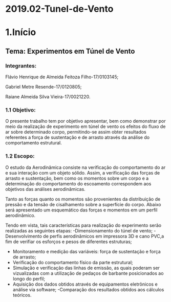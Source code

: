 # 2019.02-Tunel-de-Vento
# 1.Início
## Tema: Experimentos em Túnel de Vento
### Integrantes:
Flávio Henrique de Almeida Feitoza Filho-17/0103145;

Gabriel Metre Resende-17/0120805;

Raiane Almeida Silva Vieira-17/0021220.
### 1.1 Objetivo:
 O presente trabalho tem por objetivo apresentar, bem como demonstrar por meio da realização de experimento em túnel de vento os efeitos do fluxo de ar sobre determinado corpo, permitindo-se assim obter resultados referentes a força de sustentação e de arrasto através da análise do comportamento estrutural. 
### 1.2 Escopo:
O estudo da Aerodinâmica consiste na verificação do comportamento do ar e sua interação com um objeto sólido. Assim, a verificação das forças de arrasto e sustentação, bem como os momentos sobre um corpo e a determinação do comportamento do escoamento correspondem aos objetivos das análises aerodinâmicas.

Tanto as forças quanto os momentos são provenientes da distribuição de pressão e da tensão de cisalhamento sobre a superfície do corpo. Abaixo será apresentado um esquemático das forças e momentos em um perfil aerodinâmico.

Tendo em vista, tais características para realização do experimento serão realizadas as seguintes etapas:
-Dimensionamento do túnel de vento;
-Desenvolvimento de perfis aerodinâmicos em impressora 3D e cano PVC,a fim de verifiar os esforços e pesos de diferentes estruturas; 
- Monitoramento e medição das variáveis: força de sustentação e força de arrasto;
- Verificação do comportamento físico da parte estrutural;
- Simulação e verificação das linhas de emissão, as quais poderam ser vizualizadas com a utilização de pedaços de barbante posicionados ao longo do perfil; 
- Aquisição dos dados obtidos através de equipamentos eletrônicos e análise via software;
-Comparação dos resultados obtidos aos cálculos teóricos.
 
